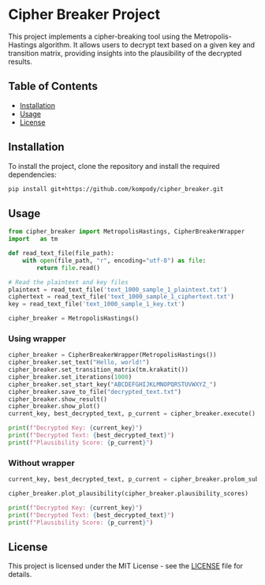 # Cipher Breaker Project

This project implements a cipher-breaking tool using the Metropolis-Hastings algorithm. It allows users to decrypt text based on a given key and transition matrix, providing insights into the plausibility of the decrypted results.

## Table of Contents

- [Installation](#installation)
- [Usage](#usage)
- [License](#license)

## Installation

To install the project, clone the repository and install the required dependencies:

```bash
pip install git+https://github.com/kompody/cipher_breaker.git
```

## Usage

```python
from cipher_breaker import MetropolisHastings, CipherBreakerWrapper
import   as tm

def read_text_file(file_path):
    with open(file_path, "r", encoding="utf-8") as file:
        return file.read()

# Read the plaintext and key files
plaintext = read_text_file('text_1000_sample_1_plaintext.txt')
ciphertext = read_text_file('text_1000_sample_1_ciphertext.txt')
key = read_text_file('text_1000_sample_1_key.txt')

cipher_breaker = MetropolisHastings()
```

### Using wrapper

```python
cipher_breaker = CipherBreakerWrapper(MetropolisHastings())
cipher_breaker.set_text("Hello, world!")
cipher_breaker.set_transition_matrix(tm.krakatit())
cipher_breaker.set_iterations(1000)
cipher_breaker.set_start_key("ABCDEFGHIJKLMNOPQRSTUVWXYZ_")
cipher_breaker.save_to_file("decrypted_text.txt")
cipher_breaker.show_result()
cipher_breaker.show_plot()
current_key, best_decrypted_text, p_current = cipher_breaker.execute()

print(f"Decrypted Key: {current_key}")
print(f"Decrypted Text: {best_decrypted_text}")
print(f"Plausibility Score: {p_current}")
```

### Without wrapper

```python
current_key, best_decrypted_text, p_current = cipher_breaker.prolom_substitute(ciphertext, TM_ref, 20_000, cipher_breaker.start_key)

cipher_breaker.plot_plausibility(cipher_breaker.plausibility_scores)

print(f"Decrypted Key: {current_key}")
print(f"Decrypted Text: {best_decrypted_text}")
print(f"Plausibility Score: {p_current}")
```

## License

This project is licensed under the MIT License - see the [LICENSE](LICENSE) file for details.